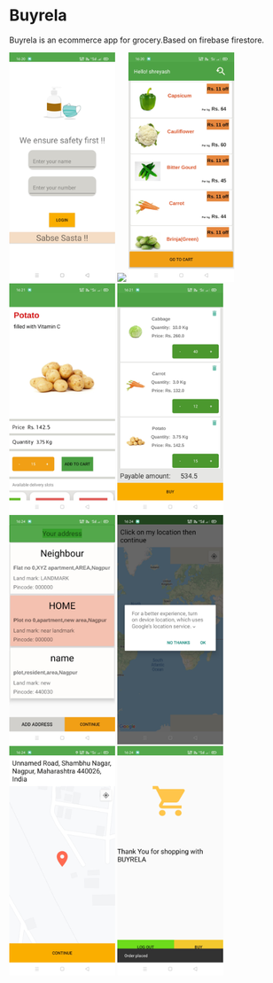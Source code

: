 # Buyrela

Buyrela is an ecommerce app for grocery.Based on firebase firestore.
<i float = "left">
  <div class="img">
<img src = "images/login.jpg" width="191"/>
<img src = "images/otp.jp" width = "191"/>
<img src = "images/vegList.jpg" width = "191"/>
<img src = "images/detail.jpg" width = "191"/>
<img src = "images/cart.jpg" width = "191"/>
<img src = "images/address.jpg" width = "191"/>
<img src = "images/location.jpg" width = "191"/>
<img src = "images/map.jpg" width = "191"/>
<img src = "images/buyActivity.jpg" width = "191"/>
</i>
</div>
